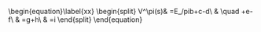 \begin{equation}\label{xx}
\begin{split}
V^\pi(s)& =E_/pib+c-d\\
& \quad +e-f\\
& =g+h\\
& =i
\end{split}
\end{equation}
